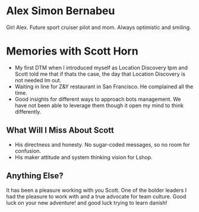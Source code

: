 # Alex Simon Bernabeu
Girl Alex. Future sport cruiser pilot and mom. Always optimistic and smiling. 

# Memories with Scott Horn

- My first DTM when I introduced myself as Location Discovery tpm and Scott told me that if thats the case, the day that Location Discovery is not needed Im out.
- Waiting in line for Z&Y restaurant in San Francisco. He complained all the time.
- Good insights for different ways to approach bots management. We have not been able to leverage them though it open my mind to think differently.

## What Will I Miss About Scott
- His directness and honesty. No sugar-coded messages, so no room for confusion.
- His maker attitude and system thinking vision for Lshop.


## Anything Else?
It has been a pleasure working with you Scott. One of the bolder leaders I had the pleasure to work with and a true advocate for team culture.
Good luck on your new adventure! and good luck trying to learn danish! 
